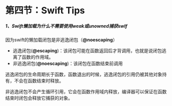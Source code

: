 # 第四节：Swift Tips

##### 1、Swift懒加载为什么不需要使用weak或unowned捕获swlf

因为swift的懒加载闭包是非逃逸闭包（**@noescaping**）

* 逃逸闭包(**@escaping**)：该闭包可能在函数返回后才背调用，也就是说闭包逃离了函数的作用域。
* 非逃逸闭包(**@noescaping**)：该闭包在函数结束前调用

逃逸闭包的生命周期长于函数，函数退出的时候，逃逸闭包的引用仍被其他对象持有，不会在函数结束时释放。

非逃逸闭包不会产生循环引用，它会在函数作用域内释放，编译器可以保证在函数结束时闭包会释放它捕获的对象。
